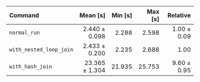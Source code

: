| Command | Mean [s] | Min [s] | Max [s] | Relative |
|:---|---:|---:|---:|---:|
| `normal_run` | 2.440 ± 0.098 | 2.288 | 2.598 | 1.00 ± 0.09 |
| `with_nested_loop_join` | 2.433 ± 0.200 | 2.235 | 2.688 | 1.00 |
| `with_hash_join` | 23.365 ± 1.304 | 21.935 | 25.753 | 9.60 ± 0.95 |
